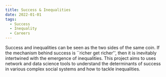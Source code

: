 ```yaml
---
title: Success & Inequalities
date: 2022-01-01
tags:
  - Success
  - Inequality
  - Careers
---
```


Success and inequalities can be seen as the two sides of the same coin. 
If the mechanism behind success is ``richer get richer'', then it is inevitably intertwined with the emergence of inequalities.
This project aims to uses network and data science tools to understand the determinants of success in various complex social systems and how to tackle inequalities.

<!--more-->
